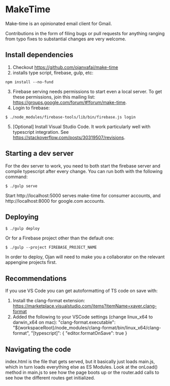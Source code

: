 # MakeTime
Make-time is an opinionated email client for Gmail.

Contributions in the form of filing bugs or pull requests for anything ranging from
typo fixes to substantial changes are very welcome.

## Install dependencies
1. Checkout https://github.com/ojanvafai/make-time
2. installs type script, firebase, gulp, etc:
```
npm install --no-fund
```
3. Firebase serving needs permissions to start even a local server. To get these permissions,
join this mailing list: https://groups.google.com/forum/#!forum/make-time.
4. Login to firebase:
```
$ ./node_modules/firebase-tools/lib/bin/firebase.js login
```
5. [Optional] Install Visual Studio Code. It work particularly well with typescript integration. See https://stackoverflow.com/posts/30319507/revisions.

## Starting a dev server
For the dev server to work, you need to both start the firebase server and
compile typescript after every change. You can run both with the following command:
```
$ ./gulp serve
```

Start http://localhost:5000 serves make-time for consumer accounts, and http://localhost:8000 for google.com accounts.

## Deploying
```
$ ./gulp deploy
```

Or for a Firebase project other than the default one:
```
$ ./gulp --project FIREBASE_PROJECT_NAME
```

In order to deploy, Ojan will need to make you a collaborator on the relevant
appengine projects first.

## Recommendations
If you use VS Code you can get autoformatting of TS code on save with:

1. Install the clang-format extension: https://marketplace.visualstudio.com/items?itemName=xaver.clang-format
2. Added the following to your VSCode settings (change linux_x64 to darwin_x64 on mac):
  "clang-format.executable": "${workspaceRoot}/node_modules/clang-format/bin/linux_x64/clang-format",
  "[typescript]": {
    "editor.formatOnSave": true
  }

## Navigating the code
index.html is the file that gets served, but it basically just loads main.js,
which in turn loads everything else as ES Modules. Look at the onLoad() method
in main.js to see how the page boots up or the router.add calls to see how the
different routes get initialized.
